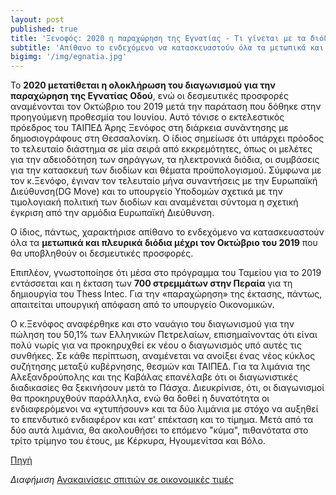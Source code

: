 ```yaml
---
layout: post
published: true
title: 'Ξενοφός: 2020 η παραχώρηση της Εγνατίας - Τι γίνεται με τα διόδια'
subtitle: 'Aπίθανο το ενδεχόμενο να κατασκευαστούν όλα τα μετωπικά και πλευρικά διόδια μέχρι τον Οκτώβριο του 2019, τόνισε ο Άρης Ξενόφος.'
bigimg: '/img/egnatia.jpg'	
---
```


Το **2020 μετατίθεται η ολοκλήρωση του διαγωνισμού για την παραχώρηση της Εγνατίας Οδού**, ενώ οι δεσμευτικές προσφορές αναμένονται τον Οκτώβριο του 2019 μετά την παράταση που δόθηκε στην προηγούμενη προθεσμία του Ιουνίου. Αυτό τόνισε ο εκτελεστικός πρόεδρος του ΤΑΙΠΕΔ Άρης Ξενόφος στη διάρκεια συνάντησης με δημοσιογράφους στη Θεσσαλονίκη. Ο ίδιος σημείωσε ότι υπάρχει πρόοδος το τελευταίο διάστημα σε μία σειρά από εκκρεμότητες, όπως οι μελέτες για την αδειοδότηση των σηράγγων, τα ηλεκτρονικά διόδια, οι συμβάσεις για την κατασκευή των διοδίων και θέματα προϋπολογισμού.  Σύμφωνα με τον κ.Ξενόφο, έγιναν τον τελευταίο μήνα συναντήσεις με την Ευρωπαϊκή Διεύθυνση(DG Move) και το υπουργείο Υποδομών σχετικά με την τιμολογιακή πολιτική των διοδίων και αναμένεται σύντομα η σχετική έγκριση από την αρμόδια Ευρωπαϊκή Διεύθυνση.

Ο ίδιος, πάντως, χαρακτήρισε απίθανο το ενδεχόμενο να κατασκευαστούν όλα τα **μετωπικά και πλευρικά διόδια μέχρι τον Οκτώβριο του 2019** που θα υποβληθούν οι δεσμευτικές προσφορές.  

Επιπλέον, γνωστοποίησε ότι μέσα στο πρόγραμμα του Ταμείου για το 2019 εντάσσεται και η έκταση των **700 στρεμμάτων στην Περαία** για τη δημιουργία του Thess Intec. Για την «παραχώρηση» της έκτασης, πάντως, απαιτείται υπουργική απόφαση από το υπουργείο Οικονομικών.

Ο κ.Ξενόφος αναφέρθηκε και στο ναυάγιο του διαγωνισμού για την πώληση του 50,1% των Ελληνικών Πετρελαίων, επισημαίνοντας ότι είναι πολύ νωρίς για να προκηρυχθεί εκ νέου ο διαγωνισμός υπό αυτές τις συνθήκες. Σε κάθε περίπτωση, αναμένεται να ανοίξει ένας νέος κύκλος συζήτησης μεταξύ κυβέρνησης, θεσμών και ΤΑΙΠΕΔ.
Για τα λιμάνια της Αλεξανδρούπολης και της Καβάλας επανέλαβε ότι οι διαγωνιστικές διαδικασίες θα ξεκινήσουν μετά το Πάσχα. Διευκρίνισε, ότι, οι διαγωνισμοί θα προκηρυχθούν παράλληλα, ενώ θα δοθεί η δυνατότητα οι ενδιαφερόμενοι να «χτυπήσουν» και τα δύο λιμάνια με στόχο να αυξηθεί το επενδυτικό ενδιαφέρον και κατ' επέκταση και το τίμημα. Μετά από τα δύο αυτά λιμάνια, θα ακολουθήσει το επόμενο "κύμα", πιθανότατα στο τρίτο τρίμηνο του έτους, με Κέρκυρα, Ηγουμενίτσα και Βόλο.


[Πηγή](https://www.voria.gr/article/xenofos-2020-i-parachorisi-tis-egnatias---ti-ginte-me-ta-diodia?fbclid=IwAR3GQY1Td4r9lq1rSEh3TaX0yhFMA5OyYrHQPZWUCurR8IM05fjFGPApC7c)

_Διαφήμιση_
[Ανακαινίσεις σπιτιών σε οικονομικές τιμές](https://ags-engineering.gr/%CE%B1%CE%BD%CE%B1%CE%BA%CE%B1%CE%AF%CE%BD%CE%B9%CF%83%CE%B7-%CF%83%CF%80%CE%B9%CF%84%CE%B9%CE%BF%CF%8D/)

